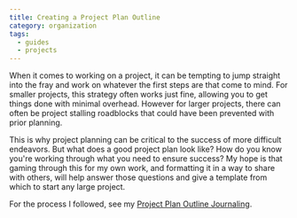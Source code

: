 ```yaml
---
title: Creating a Project Plan Outline
category: organization
tags:
  - guides
  - projects
---
```

<!-- outline-start -->

When it comes to working on a project, it can be tempting to jump straight into the fray and work on whatever the first steps are that come to mind. For smaller projects, this strategy often works just fine, allowing you to get things done with minimal overhead. However for larger projects, there can often be project stalling roadblocks that could have been prevented with prior planning.

This is why project planning can be critical to the success of more difficult endeavors. But what does a good project plan look like? How do you know you're working through what you need to ensure success? My hope is that gaming through this for my own work, and formatting it in a way to share with others, will help answer those questions and give a template from which to start any large project.

For the process I followed, see my [Project Plan Outline Journaling](obsidian://open?vault=notes&file=Evergreen%20Notes%2FProject%20Plan%20Outline%20Journaling).

<!-- outline-end -->
